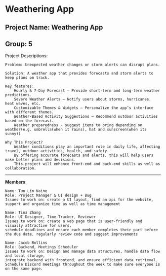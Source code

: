 # **Weathering App**

## **Project Name:** Weathering App  
## **Group:** 5  
Project Descriptions: 

    Problem: Unexpected weather changes or storm alerts can disrupt plans.
    
    Solution: A weather app that provides forecasts and storm alerts to keep plans on track.
    
    Key features:
        Hourly & 7-Day Forecast – Provide short-term and long-term weather predictions.
        Severe Weather Alerts – Notify users about storms, hurricanes, heat waves, etc.
        Customizable Themes & Widgets – Personalize the app’s interface with different themes.
        Weather-Based Activity Suggestions – Recommend outdoor activities based on the forecast.
        Weather preparedness - suggest items to bring depending on weather(e.g. umbrella(when it rains), hat and sunscreen(when its sunny))
    
    Why This Project?
        Weather conditions play an important role in daily life, affecting travel, outdoor activities, health, and safety. 
        By offering accurate forecasts and alerts, this will help users make better plans and decisions. 
        This project will enhance front-end and back-end skills as well as collaboration.
---

**Members**: 

    Name: Tun Lin Naine
    Role: Project Manager & UI design + Bug
    Issues to work on: create a UI layout, find an api for the website, support and organize time as well as time management

    Name: Tina Zhang
    Role: UI Designer, Time-Tracker, Reviewer
    Issues to work on: create a web page that is user-friendly and visually attractive for users,
    schedule deadlines and ensure each member completes their part before the due date, regularly review code and suggest improvements

    Name: Jacob Rollins
    Role: Backend, Meetings Scheduler
    Issues to work on: Design and manage data structures, handle data flow and local storage, 
    integrate backend with frontend, and ensure efficient data retrieval. 
    Schedule Discord meetings throughout the week to make sure everyone is on the same page.

    
